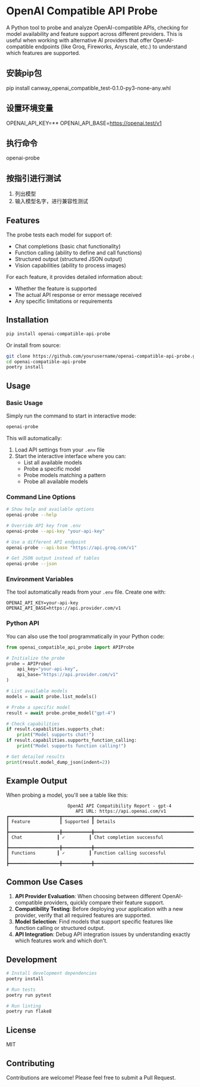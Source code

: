 # OpenAI Compatible API Probe

A Python tool to probe and analyze OpenAI-compatible APIs, checking for model availability and feature support across different providers. This is useful when working with alternative AI providers that offer OpenAI-compatible endpoints (like Groq, Fireworks, Anyscale, etc.) to understand which features are supported.

## 安装pip包

pip install canway_openai_compatible_test-0.1.0-py3-none-any.whl

## 设置环境变量

OPENAI_API_KEY=**
OPENAI_API_BASE=https://openai.test/v1


## 执行命令

openai-probe

## 按指引进行测试

1. 列出模型
2. 输入模型名字，进行兼容性测试


## Features

The probe tests each model for support of:
- Chat completions (basic chat functionality)
- Function calling (ability to define and call functions)
- Structured output (structured JSON output)
- Vision capabilities (ability to process images)

For each feature, it provides detailed information about:
- Whether the feature is supported
- The actual API response or error message received
- Any specific limitations or requirements

## Installation

```bash
pip install openai-compatible-api-probe
```

Or install from source:

```bash
git clone https://github.com/yourusername/openai-compatible-api-probe.git
cd openai-compatible-api-probe
poetry install
```

## Usage

### Basic Usage

Simply run the command to start in interactive mode:

```bash
openai-probe
```

This will automatically:
1. Load API settings from your `.env` file
2. Start the interactive interface where you can:
   - List all available models
   - Probe a specific model
   - Probe models matching a pattern
   - Probe all available models

### Command Line Options

```bash
# Show help and available options
openai-probe --help

# Override API key from .env
openai-probe --api-key "your-api-key"

# Use a different API endpoint
openai-probe --api-base "https://api.groq.com/v1"

# Get JSON output instead of tables
openai-probe --json
```

### Environment Variables

The tool automatically reads from your `.env` file. Create one with:

```
OPENAI_API_KEY=your-api-key
OPENAI_API_BASE=https://api.provider.com/v1
```

### Python API

You can also use the tool programmatically in your Python code:

```python
from openai_compatible_api_probe import APIProbe

# Initialize the probe
probe = APIProbe(
    api_key="your-api-key",
    api_base="https://api.provider.com/v1"
)

# List available models
models = await probe.list_models()

# Probe a specific model
result = await probe.probe_model("gpt-4")

# Check capabilities
if result.capabilities.supports_chat:
    print("Model supports chat!")
if result.capabilities.supports_function_calling:
    print("Model supports function calling!")

# Get detailed results
print(result.model_dump_json(indent=2))
```

## Example Output

When probing a model, you'll see a table like this:

```
                       OpenAI API Compatibility Report - gpt-4                       
                          API URL: https://api.openai.com/v1
┏━━━━━━━━━━━━━━━━━━━┳━━━━━━━━━━━┳━━━━━━━━━━━━━━━━━━━━━━━━━━━━━━━━━━━━━━━━━━━━━━━┓
┃ Feature           ┃ Supported ┃ Details                                         ┃
┣━━━━━━━━━━━━━━━━━━━╋━━━━━━━━━━━╋━━━━━━━━━━━━━━━━━━━━━━━━━━━━━━━━━━━━━━━━━━━━━━━┫
┃ Chat             ┃ ✓         ┃ Chat completion successful                      ┃
┣━━━━━━━━━━━━━━━━━━━╋━━━━━━━━━━━╋━━━━━━━━━━━━━━━━━━━━━━━━━━━━━━━━━━━━━━━━━━━━━━━┫
┃ Functions        ┃ ✓         ┃ Function calling successful                     ┃
┣━━━━━━━━━━━━━━━━━━━╋━━━━━━━━━━━╋━━━━━━━━━━━━━━━━━━━━━━━━━━━━━━━━━━━━━━━━━━━━━━━┫

```

## Common Use Cases

1. **API Provider Evaluation**: When choosing between different OpenAI-compatible providers, quickly compare their feature support.
2. **Compatibility Testing**: Before deploying your application with a new provider, verify that all required features are supported.
3. **Model Selection**: Find models that support specific features like function calling or structured output.
4. **API Integration**: Debug API integration issues by understanding exactly which features work and which don't.

## Development

```bash
# Install development dependencies
poetry install

# Run tests
poetry run pytest

# Run linting
poetry run flake8
```

## License

MIT

## Contributing

Contributions are welcome! Please feel free to submit a Pull Request. 